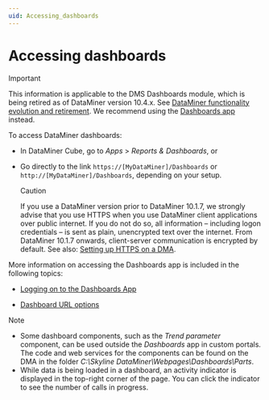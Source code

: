 ```yaml
---
uid: Accessing_dashboards
---
```


# Accessing dashboards

> [!IMPORTANT]
> This information is applicable to the DMS Dashboards module, which is being retired as of DataMiner version 10.4.x. See [DataMiner functionality evolution and retirement](xref:Software_support_life_cycles#dataminer-functionality-evolution-and-retirement). We recommend using the [Dashboards app](xref:newR_D) instead.

To access DataMiner dashboards:

- In DataMiner Cube, go to *Apps* > *Reports & Dashboards*, or

- Go directly to the link `https://[MyDataMiner]/Dashboards` or `http://[MyDataMiner]/Dashboards`, depending on your setup.

    > [!CAUTION]
    > If you use a DataMiner version prior to DataMiner 10.1.7, we strongly advise that you use HTTPS when you use DataMiner client applications over public internet. If you do not do so, all information – including logon credentials – is sent as plain, unencrypted text over the internet. From DataMiner 10.1.7 onwards, client-server communication is encrypted by default. See also: [Setting up HTTPS on a DMA](xref:Setting_up_HTTPS_on_a_DMA).

More information on accessing the Dashboards app is included in the following topics:

- [Logging on to the Dashboards App](xref:Logging_on_to_the_Dashboards_App)

- [Dashboard URL options](xref:Dashboard_URL_options)

> [!NOTE]
>
> - Some dashboard components, such as the *Trend parameter* component, can be used outside the *Dashboards* app in custom portals. The code and web services for the components can be found on the DMA in the folder *C:\\Skyline DataMiner\\Webpages\\Dashboards\\Parts*.
> - While data is being loaded in a dashboard, an activity indicator is displayed in the top-right corner of the page. You can click the indicator to see the number of calls in progress.
